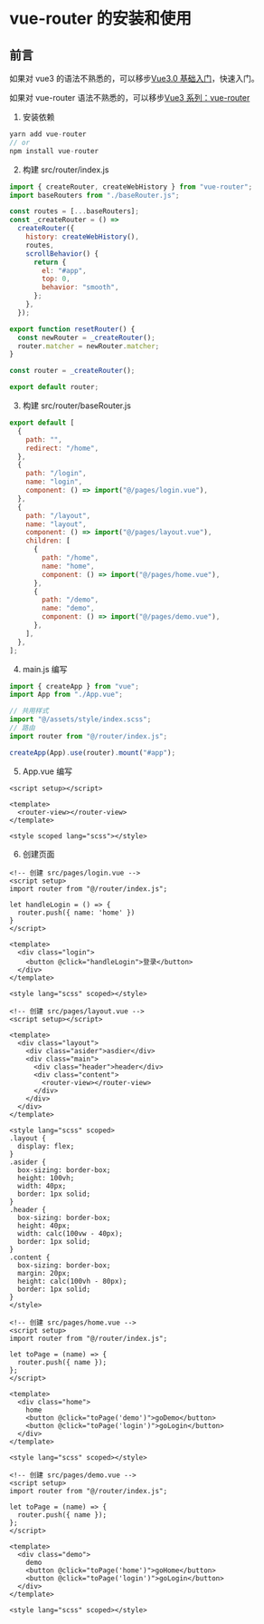 # vue-router 的安装和使用

## 前言

如果对 vue3 的语法不熟悉的，可以移步[Vue3.0 基础入门](https://blog.csdn.net/weixin_64684095/article/details/131459833?spm=1001.2014.3001.5502)，快速入门。

如果对 vue-router 语法不熟悉的，可以移步[Vue3 系列：vue-router](https://blog.csdn.net/weixin_64684095/article/details/131458466)

1. 安装依赖

```js
yarn add vue-router
// or
npm install vue-router
```

<!-- 图片 3-1 -->

2. 构建 src/router/index.js

```js
import { createRouter, createWebHistory } from "vue-router";
import baseRouters from "./baseRouter.js";

const routes = [...baseRouters];
const _createRouter = () =>
  createRouter({
    history: createWebHistory(),
    routes,
    scrollBehavior() {
      return {
        el: "#app",
        top: 0,
        behavior: "smooth",
      };
    },
  });

export function resetRouter() {
  const newRouter = _createRouter();
  router.matcher = newRouter.matcher;
}

const router = _createRouter();

export default router;
```

3. 构建 src/router/baseRouter.js

```js
export default [
  {
    path: "",
    redirect: "/home",
  },
  {
    path: "/login",
    name: "login",
    component: () => import("@/pages/login.vue"),
  },
  {
    path: "/layout",
    name: "layout",
    component: () => import("@/pages/layout.vue"),
    children: [
      {
        path: "/home",
        name: "home",
        component: () => import("@/pages/home.vue"),
      },
      {
        path: "/demo",
        name: "demo",
        component: () => import("@/pages/demo.vue"),
      },
    ],
  },
];
```

4. main.js 编写

```js
import { createApp } from "vue";
import App from "./App.vue";

// 共用样式
import "@/assets/style/index.scss";
// 路由
import router from "@/router/index.js";

createApp(App).use(router).mount("#app");
```

5. App.vue 编写

```vue
<script setup></script>

<template>
  <router-view></router-view>
</template>

<style scoped lang="scss"></style>
```

6. 创建页面

<!-- 图片 3-2 -->

```vue
<!-- 创建 src/pages/login.vue -->
<script setup>
import router from "@/router/index.js";

let handleLogin = () => {
  router.push({ name: 'home' })
}
</script>

<template>
  <div class="login">
    <button @click="handleLogin">登录</button>
  </div>
</template>

<style lang="scss" scoped></style>
```

```vue
<!-- 创建 src/pages/layout.vue -->
<script setup></script>

<template>
  <div class="layout">
    <div class="asider">asdier</div>
    <div class="main">
      <div class="header">header</div>
      <div class="content">
        <router-view></router-view>
      </div>
    </div>
  </div>
</template>

<style lang="scss" scoped>
.layout {
  display: flex;
}
.asider {
  box-sizing: border-box;
  height: 100vh;
  width: 40px;
  border: 1px solid;
}
.header {
  box-sizing: border-box;
  height: 40px;
  width: calc(100vw - 40px);
  border: 1px solid;
}
.content {
  box-sizing: border-box;
  margin: 20px;
  height: calc(100vh - 80px);
  border: 1px solid;
}
</style>
```

```vue
<!-- 创建 src/pages/home.vue -->
<script setup>
import router from "@/router/index.js";

let toPage = (name) => {
  router.push({ name });
};
</script>

<template>
  <div class="home">
    home
    <button @click="toPage('demo')">goDemo</button>
    <button @click="toPage('login')">goLogin</button>
  </div>
</template>

<style lang="scss" scoped></style>
```

```vue
<!-- 创建 src/pages/demo.vue -->
<script setup>
import router from "@/router/index.js";

let toPage = (name) => {
  router.push({ name });
};
</script>

<template>
  <div class="demo">
    demo
    <button @click="toPage('home')">goHome</button>
    <button @click="toPage('login')">goLogin</button>
  </div>
</template>

<style lang="scss" scoped></style>
```

<!-- 图片 3-3 -->
<!-- 图片 3-4 -->

